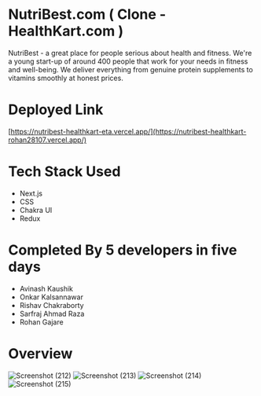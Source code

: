 # NutriBest.com ( Clone - HealthKart.com )

NutriBest - a great place for people serious about health and fitness.
We're a young start-up of around 400 people that work for your needs in fitness and well-being. We deliver everything from genuine protein supplements to vitamins smoothly at honest prices.

# Deployed Link
  [https://nutribest-healthkart-eta.vercel.app/](https://nutribest-healthkart-rohan28107.vercel.app/)

# Tech Stack Used
  - Next.js
  - CSS
  - Chakra UI
  - Redux
  
# Completed By 5 developers in five days
 - Avinash Kaushik
 - Onkar Kalsannawar
 - Rishav Chakraborty
 - Sarfraj Ahmad Raza
 - Rohan Gajare

# Overview

![Screenshot (212)](https://user-images.githubusercontent.com/26029251/215933811-50a82010-8114-476c-9627-e2484710c93a.png)
![Screenshot (213)](https://user-images.githubusercontent.com/26029251/215933828-fa67b996-1adf-486e-8b09-e26909800d0c.png)
![Screenshot (214)](https://user-images.githubusercontent.com/26029251/215933840-72bdd000-7c01-4130-bf70-54d6c6b4e17e.png)
![Screenshot (215)](https://user-images.githubusercontent.com/26029251/215933843-0cdb4970-c282-4601-bbfe-25d8471d5493.png)

